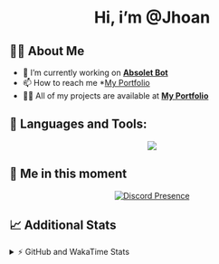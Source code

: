 <h1 align="center">Hi, i’m @Jhoan</h1>

## 🙋‍♂️ About Me

- 🔭 I’m currently working on **[Absolet Bot](https://strider.cloud)**
- 📫 How to reach me *[My Portfolio](https://jhoan.me/contact)
- 👨‍💻 All of my projects are available at **[My Portfolio](https://jhoan.me)**

## 🚀 Languages and Tools:
<p align="center">
  <a href="https://skillicons.dev">
    <img src="https://skillicons.dev/icons?i=js,ts,html,css,bootstrap,nodejs,express,vscode,neovim,vim,atom,cloudflare,git,github,discord,bots,linux,mongodb,nginx,redis,wordpress,heroku&perline=11" />
  </a>
</p>
  
## 👤 Me in this moment
<p align="center">
    <a href="https://discord.com/users/612460795124776960" target="_blank" rel="nofollow">
        <img src="https://lanyard-profile-readme.vercel.app/api/612460795124776960?idleMessage=Probably%20coding%20Absolet..." alt="Discord Presence" align="center">
    </a>
</p>

## 📈 Additional Stats
<details>
    <summary>⚡ GitHub and WakaTime Stats</summary>
    <br/>

<!--START_SECTION:waka-->
![Code Time](http://img.shields.io/badge/Code%20Time-478%20hrs%2024%20mins-blue)

**🐱 My GitHub Data** 

> 🏆 1,023 Contributions in the Year 2022
 > 
> 📦 168.8 kB Used in GitHub's Storage 
 > 
> 💼 Opted to Hire
 > 
> 📜 4 Public Repositories 
 > 
> 🔑 36 Private Repositories  
 > 
**I'm an Early 🐤** 

```text
🌞 Morning    84 commits     ██░░░░░░░░░░░░░░░░░░░░░░░   10.73% 
🌆 Daytime    347 commits    ███████████░░░░░░░░░░░░░░   44.32% 
🌃 Evening    316 commits    ██████████░░░░░░░░░░░░░░░   40.36% 
🌙 Night      36 commits     █░░░░░░░░░░░░░░░░░░░░░░░░   4.6%

```
📅 **I'm Most Productive on Saturday** 

```text
Monday       114 commits    ███░░░░░░░░░░░░░░░░░░░░░░   14.56% 
Tuesday      129 commits    ████░░░░░░░░░░░░░░░░░░░░░   16.48% 
Wednesday    135 commits    ████░░░░░░░░░░░░░░░░░░░░░   17.24% 
Thursday     76 commits     ██░░░░░░░░░░░░░░░░░░░░░░░   9.71% 
Friday       109 commits    ███░░░░░░░░░░░░░░░░░░░░░░   13.92% 
Saturday     152 commits    ████░░░░░░░░░░░░░░░░░░░░░   19.41% 
Sunday       68 commits     ██░░░░░░░░░░░░░░░░░░░░░░░   8.68%

```


📊 **This Week I Spent My Time On** 

```text
⌚︎ Time Zone: America/Bogota

💬 Programming Languages: 
JavaScript               6 hrs 44 mins       ██████████████████████░░░   87.55% 
TypeScript               29 mins             █░░░░░░░░░░░░░░░░░░░░░░░░   6.3% 
YAML                     12 mins             ░░░░░░░░░░░░░░░░░░░░░░░░░   2.79% 
JSON                     8 mins              ░░░░░░░░░░░░░░░░░░░░░░░░░   1.9% 
HTML                     5 mins              ░░░░░░░░░░░░░░░░░░░░░░░░░   1.26%

🔥 Editors: 
VS Code                  7 hrs 42 mins       █████████████████████████   100.0%

🐱‍💻 Projects: 
Absolet-Bot              6 hrs 46 mins       ██████████████████████░░░   87.91% 
aoc-native               24 mins             █░░░░░░░░░░░░░░░░░░░░░░░░   5.31% 
strider-builder          21 mins             █░░░░░░░░░░░░░░░░░░░░░░░░   4.63% 
Absolet-Bot-2.9          5 mins              ░░░░░░░░░░░░░░░░░░░░░░░░░   1.09% 
bot                      4 mins              ░░░░░░░░░░░░░░░░░░░░░░░░░   1.05%

💻 Operating System: 
Linux                    7 hrs 42 mins       █████████████████████████   100.0%

```

**I Mostly Code in JavaScript** 

```text
JavaScript               16 repos            ████████████████░░░░░░░░░   64.0% 
Java                     3 repos             ███░░░░░░░░░░░░░░░░░░░░░░   12.0% 
TypeScript               3 repos             ███░░░░░░░░░░░░░░░░░░░░░░   12.0% 
Shell                    1 repo              █░░░░░░░░░░░░░░░░░░░░░░░░   4.0% 
CSS                      1 repo              █░░░░░░░░░░░░░░░░░░░░░░░░   4.0%

```



 Last Updated on 10/11/2022 01:09:35 UTC
<!--END_SECTION:waka-->
</details>
